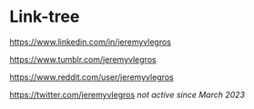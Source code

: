 # Link-tree

https://www.linkedin.com/in/jeremyvlegros

https://www.tumblr.com/jeremyvlegros 

https://www.reddit.com/user/jeremyvlegros 

https://twitter.com/jeremyvlegros *not active since March 2023*


